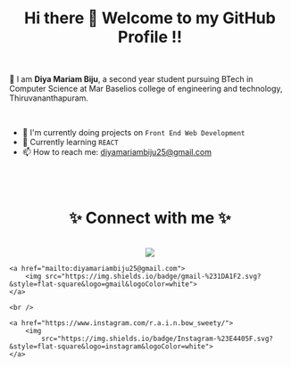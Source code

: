 <h1 align="center"> Hi there 👋 Welcome to my GitHub Profile !! </h1>

<!--
**Diya-Mariam/Diya-Mariam** is a ✨ _special_ ✨ repository because its `README.md` (this file) appears on your GitHub profile.

Here are some ideas to get you started:

- 🔭 I’m currently working on ...
- 🌱 I’m currently learning ...
- 👯 I’m looking to collaborate on ...
- 🤔 I’m looking for help with ...
- 💬 Ask me about ...
- 📫 How to reach me: ...
- 😄 Pronouns: ...
- ⚡ Fun fact: ...
-->

<br/>
<p>🙌 I am <strong> Diya Mariam Biju</strong>, a second year student pursuing BTech in Computer Science at Mar Baselios college
of engineering and technology, Thiruvananthapuram.</p>
<br/>


- 🔭 I'm currently doing projects on `Front End Web Development` 
- 🌱 Currently learning `REACT`
- 📫 How to reach me: diyamariambiju25@gmail.com <br/>


<br/>
<br/>


<h1 align="center">
    ✨ Connect with me ✨ </h1>

<p align="center">
    <br />
    <a href="https://www.linkedin.com/in/diya-mariam-biju-b82b63205/">
        <img src="https://img.shields.io/badge/LinkedIn-%230077B5.svg?&style=flat-square&logo=linkedin&logoColor=white">
    </a>

    <a href="mailto:diyamariambiju25@gmail.com">
        <img src="https://img.shields.io/badge/gmail-%231DA1F2.svg?&style=flat-square&logo=gmail&logoColor=white">
    </a>

    <br />

    <a href="https://www.instagram.com/r.a.i.n.bow_sweety/">
        <img
            src="https://img.shields.io/badge/Instagram-%23E4405F.svg?&style=flat-square&logo=instagram&logoColor=white">
    </a>

</p>
